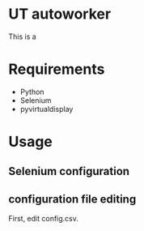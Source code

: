 # UT autoworker

This is a 

# Requirements

- Python
- Selenium
- pyvirtualdisplay

# Usage

## Selenium configuration

## configuration file editing
First, edit config.csv.

##
